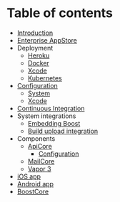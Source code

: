 # Table of contents

* [Introduction](README.md)
* [Enterprise AppStore](enterprise-appstore.md)
* Deployment
  * [Heroku](deployment/heroku.md)
  * [Docker](deployment/docker.md)
  * [Xcode](deployment/xcode.md)
  * [Kubernetes](deployment/kubernetes.md)
* [Configuration](configuration/README.md)
  * [System](configuration/untitled.md)
  * [Xcode](configuration/xcode.md)
* [Continuous Integration](continuous-integration.md)
* System integrations
  * [Embedding Boost](system-integrations/embedding-boost.md)
  * [Build upload integration](system-integrations/build-upload-integration.md)
* Components
  * [ApiCore](components/apicore/README.md)
    * [Configuration](components/apicore/configuration-1.md)
  * [MailCore](components/mailcore.md)
  * [Vapor 3](components/vapor-3.md)
* [iOS app](ios-app.md)
* [Android app](android-app.md)
* [BoostCore](boostcore.md)

